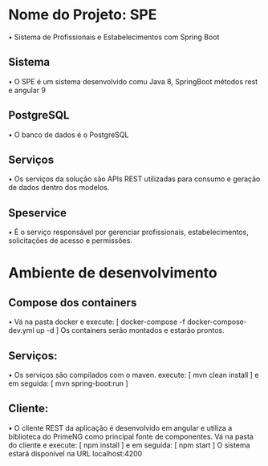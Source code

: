 # Nome do Projeto: SPE
• Sistema de Profissionais e Estabelecimentos com Spring Boot

## Sistema
• O SPE é um sistema desenvolvido comu Java 8, SpringBoot métodos rest e angular 9

## PostgreSQL
• O banco de dados é o PostgreSQL

## Serviços
• Os serviços da solução são APIs REST utilizadas para consumo e geração de dados dentro dos modelos. 

## Speservice
• É o serviço responsável por gerenciar profissionais, estabelecimentos, solicitações de acesso e permissões.


# Ambiente de desenvolvimento

## Compose dos containers
• Vá na pasta docker e execute:
[ docker-compose -f docker-compose-dev.yml up -d ]
Os containers serão montados e estarão prontos.

## Serviços:
• Os serviços são compilados com o maven.
execute:
[ mvn clean install ] 
e em seguida:
[ mvn spring-boot:run ]

## Cliente:
• O cliente REST da aplicação é desenvolvido em angular e utiliza a biblioteca do PrimeNG como principal fonte de componentes.
Vá na pasta do cliente e execute:
[ npm install ]
e em seguida:
[ npm start ]
O sistema estará disponível na URL localhost:4200
